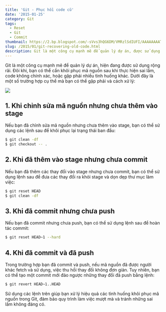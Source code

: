```yaml
---
title: 'Git - Phục hồi code cũ'
date: '2015-01-25'
category: Git
tags:
  - Reset
  - Git
  - Commit
thumbnail: https://2.bp.blogspot.com/-sVvs3hQG6DM/VMRzlSdIUFI/AAAAAAAATBA/wBYhBdej6nA/s1600/Git-Logo-2Color.png
slug: /2015/01/git-recovering-old-code.html
description: Git là một công cụ mạnh mẽ để quản lý dự án, được sử dụng phổ biến hiện nay. Dưới đây là một số trường hợp mà bạn có thể cần phục hồi mã nguồn do lỗi, hoặc các tình huống khác mà bạn thường gặp
---
```


Git là một công cụ mạnh mẽ để quản lý dự án, hiện đang được sử dụng rộng rãi. Đôi khi, bạn có thể cần khôi phục mã nguồn sau khi thực hiện sai lầm, code không chính xác, hoặc gặp phải nhiều tình huống khác. Dưới đây là một số trường hợp cụ thể mà bạn có thể gặp phải và cách xử lý:

![](https://2.bp.blogspot.com/-sVvs3hQG6DM/VMRzlSdIUFI/AAAAAAAATBA/wBYhBdej6nA/s1600/Git-Logo-2Color.png)

## 1. Khi chỉnh sửa mã nguồn nhưng chưa thêm vào stage

Nếu bạn đã chỉnh sửa mã nguồn nhưng chưa thêm vào stage, bạn có thể sử dụng các lệnh sau để khôi phục lại trạng thái ban đầu:

```bash
$ git clean -df
$ git checkout -- .
```

## 2. Khi đã thêm vào stage nhưng chưa commit

Nếu bạn đã thêm các thay đổi vào stage nhưng chưa commit, bạn có thể sử dụng lệnh sau để đưa các thay đổi ra khỏi stage và dọn dẹp thư mục làm việc:

```bash
$ git reset HEAD
$ git clean -df
```

## 3. Khi đã commit nhưng chưa push

Nếu bạn đã commit nhưng chưa push, bạn có thể sử dụng lệnh sau để hoàn tác commit:

```bash
$ git reset HEAD~1 --hard
```

## 4. Khi đã commit và đã push

Trong trường hợp bạn đã commit và push, nếu mã nguồn đã được người khác fetch và sử dụng, việc thu hồi thay đổi không đơn giản. Tuy nhiên, bạn có thể tạo một commit mới đảo ngược những thay đổi đã push bằng lệnh:

```bash
$ git revert HEAD~1..HEAD
```

Sử dụng các lệnh trên giúp bạn xử lý hiệu quả các tình huống khôi phục mã nguồn trong Git, đảm bảo quy trình làm việc mượt mà và tránh những sai lầm không đáng có.
